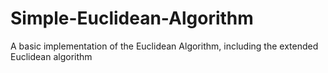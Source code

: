 # Simple-Euclidean-Algorithm
A basic implementation of the Euclidean Algorithm, including the extended Euclidean algorithm
